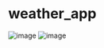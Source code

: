 # weather_app
![image](https://user-images.githubusercontent.com/75130949/192053333-4af9f1c2-2c11-4a3d-8421-c14ad9116f39.png)
![image](https://user-images.githubusercontent.com/75130949/192053312-a201526c-54a5-402e-b0d7-cb3c99e4b89c.png)
